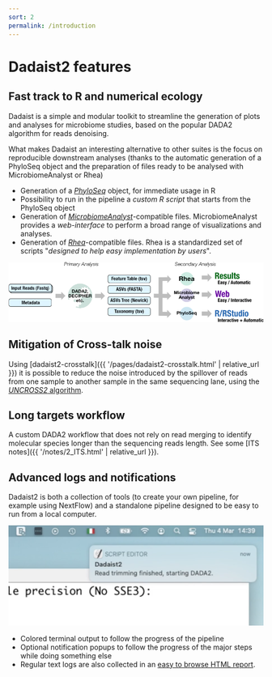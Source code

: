 ```yaml
---
sort: 2
permalink: /introduction
---
```


# Dadaist2 features

## Fast track to R and numerical ecology

Dadaist is a simple and modular toolkit to streamline the generation of
plots and analyses for microbiome studies, based on the popular DADA2
algorithm for reads denoising.

What makes Dadaist an interesting alternative to other suites is the focus on reproducible downstream analyses (thanks to the automatic generation of a PhyloSeq object and the preparation of files ready to be analysed with MicrobiomeAnalyst or Rhea)

* Generation of a [*PhyloSeq*](https://joey711.github.io/phyloseq/) object, for immediate usage in R
* Possibility to run in the pipeline a _custom R script_ that starts from the PhyloSeq object
* Generation of [*MicrobiomeAnalyst*](https://www.microbiomeanalyst.ca)-compatible files. MicrobiomeAnalyst provides a _web-interface_ to perform a broad range of visualizations and analyses.
* Generation of [*Rhea*](https://lagkouvardos.github.io/Rhea/)-compatible files. Rhea is a standardized set of scripts "_designed to help easy implementation by users_".


<img src="img/flow.png">

## Mitigation of Cross-talk noise

Using [dadaist2-crosstalk]({{ '/pages/dadaist2-crosstalk.html' | relative_url }}) it is possible to reduce
the noise introduced by the spillover of reads from one sample to another sample in the same sequencing lane,
using the [_UNCROSS2_ algorithm](https://www.biorxiv.org/content/10.1101/400762v1.full).

## Long targets workflow

A custom DADA2 workflow that does not rely on read merging to identify molecular species
longer than the sequencing reads length. See some [ITS notes]({{ '/notes/2_ITS.html' | relative_url }}).

## Advanced logs and notifications

Dadaist2 is both a collection of tools (to create your own pipeline, for example using NextFlow) and a standalone 
pipeline designed to be easy to run from a local computer. 


![popup](img/popup.png)

* Colored terminal output to follow the progress of the pipeline
* Optional notification popups to follow the progress of the major steps while doing something else
* Regular text logs are also collected in an [easy to browse HTML report](example-log.html). 

